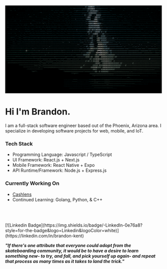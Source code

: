 ![stars](stars.gif)

# Hi I'm Brandon.

I am a full-stack software engineer based out of the Phoenix, Arizona area. I specialize in developing software projects for web, mobile, and IoT.

### Tech Stack
- Programming Language: Javascript / TypeScript
- UI Framework: React.js + Next.js
- Mobile Framework: React Native + Expo
- API Runtime/Framework: Node.js + Express.js

### Currently Working On
- [Cashlens](https://cashlens.app)
- Continued Learning: Golang, Python, & C++

</br>
</br>
</br>
[![Linkedin Badge](https://img.shields.io/badge/-LinkedIn-0e76a8?style=for-the-badge&logo=Linkedin&logoColor=white)](https://linkedin.com/in/brandon-kent)

***"If there's one attribute that everyone could adopt from the skateboarding community, it would be to have a desire to learn something new- to try, and fall, and pick yourself up again- and repeat that process as many times as it takes to land the trick."***
